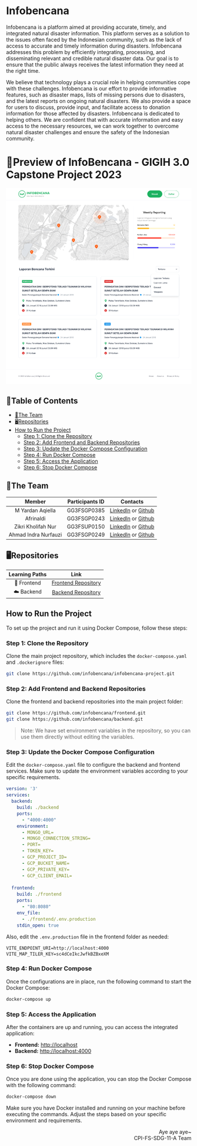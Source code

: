 # Infobencana

Infobencana is a platform aimed at providing accurate, timely, and integrated natural disaster information. This platform serves as a solution to the issues often faced by the Indonesian community, such as the lack of access to accurate and timely information during disasters. Infobencana addresses this problem by efficiently integrating, processing, and disseminating relevant and credible natural disaster data. Our goal is to ensure that the public always receives the latest information they need at the right time.

We believe that technology plays a crucial role in helping communities cope with these challenges. Infobencana is our effort to provide informative features, such as disaster maps, lists of missing persons due to disasters, and the latest reports on ongoing natural disasters. We also provide a space for users to discuss, provide input, and facilitate access to donation information for those affected by disasters. Infobencana is dedicated to helping others. We are confident that with accurate information and easy access to the necessary resources, we can work together to overcome natural disaster challenges and ensure the safety of the Indonesian community.

# 📲Preview of InfoBencana - GIGIH 3.0 Capstone Project 2023
  ![InfoBencana Project](image.png)
  
## 📑Table of Contents
- [👊The Team](#the-team)
- [🖥️Repositories](#repositories)
- [How to Run the Project](#how-to-run-the-project)
    - [Step 1: Clone the Repository](#step-1-clone-the-repository)
    - [Step 2: Add Frontend and Backend Repositories](#step-2-add-frontend-and-backend-repositories)
    - [Step 3: Update the Docker Compose Configuration](#step-3-update-the-docker-compose-configuration)
    - [Step 4: Run Docker Compose](#step-4-run-docker-compose)
    - [Step 5: Access the Application](#step-5-access-the-application)
    - [Step 6: Stop Docker Compose](#step-6-stop-docker-compose)

## 👊The Team

|            Member           | Participants ID |        Contacts        |
| :-------------------------: | :--------: | :-----------------------------------------------------------------------------------------------------------------: |
| M Yardan Aqiella        | GG3FSGP0385 |           [LinkedIn](https://www.linkedin.com/in/edwin-mahendra/) or [Github](https://github.com/edwinmahendra)           |
| Afrinaldi    | GG3FSGP0243 |  [LinkedIn](https://www.linkedin.com/in/adiatmaja/) or [Github](https://github.com/adiatmaja)  |
| Zikri Kholifah Nur     | GG3FSUP0150 |   [LinkedIn](https://www.linkedin.com/in/zikrikn/) or [Github](https://github.com/zikrikn)            |
| Ahmad Indra Nurfauzi | GG3FSGP0249 |  [LinkedIn](https://www.linkedin.com/in/fikriiardiansyahh/) or [Github](https://github.com/fikriiardiansyahh) |

## 🖥️Repositories

|   Learning Paths   |                                Link                                |
| :----------------: | :----------------------------------------------------------------: |
| 🤖 Frontend  |  [Frontend Repository](https://github.com/infobencana/frontend.git) |
| ☁️ Backend  |   [Backend Repository](https://github.com/infobencana/backend.git) |


## How to Run the Project

To set up the project and run it using Docker Compose, follow these steps:

### Step 1: Clone the Repository

Clone the main project repository, which includes the `docker-compose.yaml` and `.dockerignore` files:

```bash
git clone https://github.com/infobencana/infobencana-project.git
```

### Step 2: Add Frontend and Backend Repositories

Clone the frontend and backend repositories into the main project folder:

```bash
git clone https://github.com/infobencana/frontend.git
git clone https://github.com/infobencana/backend.git
```

> Note: We have set environment variables in the repository, so you can use them directly without editing the variables.

### Step 3: Update the Docker Compose Configuration

Edit the `docker-compose.yaml` file to configure the backend and frontend services. Make sure to update the environment variables according to your specific requirements.

```yaml
version: '3'
services:
  backend:
    build: ./backend
    ports:
      - "4000:4000"
    environment:
      - MONGO_URL=
      - MONGO_CONNECTION_STRING=
      - PORT=
      - TOKEN_KEY=
      - GCP_PROJECT_ID=
      - GCP_BUCKET_NAME=
      - GCP_PRIVATE_KEY=
      - GCP_CLIENT_EMAIL=

  frontend:
    build: ./frontend
    ports:
      - "80:8080"
    env_file:
      - ./frontend/.env.production
    stdin_open: true
```

Also, edit the `.env.production` file in the frontend folder as needed:

```
VITE_ENDPOINT_URI=http://localhost:4000
VITE_MAP_TILER_KEY=sc4dCeIkcJwfkBZBxeXM
```

### Step 4: Run Docker Compose

Once the configurations are in place, run the following command to start the Docker Compose:

```bash
docker-compose up
```

### Step 5: Access the Application

After the containers are up and running, you can access the integrated application:

- **Frontend:** [http://localhost](http://localhost)
- **Backend:** [http://localhost:4000](http://localhost:4000)

### Step 6: Stop Docker Compose

Once you are done using the application, you can stop the Docker Compose with the following command:

```bash
docker-compose down
```

Make sure you have Docker installed and running on your machine before executing the commands. Adjust the steps based on your specific environment and requirements.

<p align="right">Aye aye aye~ <br/>CPI-FS-SDG-11-A Team</p>